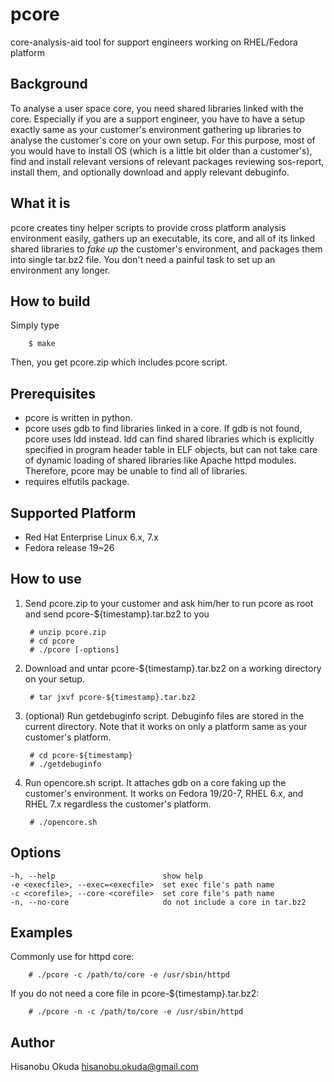pcore
=====

core-analysis-aid tool for support engineers working on RHEL/Fedora platform

## Background

To analyse a user space core, you need shared libraries linked with the core. Especially if you are a support engineer, you have to have a setup exactly same as your customer's environment gathering up libraries to analyse the customer's core on your own setup. For this purpose, most of you would have to install OS (which is a little bit older than a customer's), find and install relevant versions of relevant packages reviewing sos-report, install them, and optionally download and apply relevant debuginfo.

## What it is

pcore creates tiny helper scripts to provide cross platform analysis environment easily, gathers up an executable, its core, and all of its linked shared libraries to *fake up* the customer's environment, and packages them into single tar.bz2 file. You don't need a painful task to set up an environment any longer.

## How to build

Simply type

        $ make

Then, you get pcore.zip which includes pcore script.

## Prerequisites

* pcore is written in python.
* pcore uses gdb to find libraries linked in a core. If gdb is not found, pcore uses ldd instead. ldd can find shared libraries which is explicitly specified in program header table in ELF objects, but can not take care of dynamic loading of shared libraries like Apache httpd modules. Therefore, pcore may be unable to find all of libraries.
* requires elfutils package.

## Supported Platform

* Red Hat Enterprise Linux 6.x, 7.x
* Fedora release 19~26

## How to use

1. Send pcore.zip to your customer and ask him/her to run pcore as root and send pcore-${timestamp}.tar.bz2 to you

        # unzip pcore.zip
        # cd pcore
        # ./pcore [-options]

2. Download and untar pcore-${timestamp}.tar.bz2 on a working directory on your setup.

        # tar jxvf pcore-${timestamp}.tar.bz2

3. (optional) Run getdebuginfo script. Debuginfo files are stored in the current directory. Note that it works on only a platform same as your customer's platform.

        # cd pcore-${timestamp}
        # ./getdebuginfo

4. Run opencore.sh script. It attaches gdb on a core faking up the customer's environment. It works on Fedora 19/20-7, RHEL 6.x, and RHEL 7.x regardless the customer's platform.

        # ./opencore.sh

## Options

    -h, --help                        show help
    -e <execfile>, --exec=<execfile>  set exec file's path name
    -c <corefile>, --core <corefile>  set core file's path name
    -n, --no-core                     do not include a core in tar.bz2

## Examples

Commonly use for httpd core:

        # ./pcore -c /path/to/core -e /usr/sbin/httpd

If you do not need a core file in pcore-${timestamp}.tar.bz2:

        # ./pcore -n -c /path/to/core -e /usr/sbin/httpd

## Author

Hisanobu Okuda hisanobu.okuda@gmail.com
